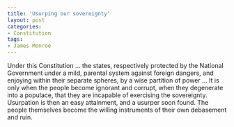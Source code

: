 ```yaml
---
title: 'Usurping our sovereignty'
layout: post
categories:
- Constitution
tags:
- James Monroe
---
```


Under this Constitution ... the states, respectively protected by the National Government under a mild, parental system against foreign dangers, and enjoying within their separate spheres, by a wise partition of power ... It is only when the people become ignorant and corrupt, when they degenerate into a populace, that they are incapable of exercising the sovereignty. Usurpation is then an easy attainment, and a usurper soon found. The people themselves become the willing instruments of their own debasement and ruin.
